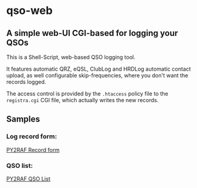 # qso-web
## A simple web-UI CGI-based for logging your QSOs

This is a Shell-Script, web-based QSO logging tool.

It features automatic QRZ, eQSL, ClubLog and HRDLog automatic contact upload, as well configurable skip-frequencies, where you don't want the records logged.

The access control is provided by the `.htaccess` policy file to the `registra.cgi` CGI file, which actually writes the new records.

## Samples

### Log record form:
[PY2RAF Record form](https://rf01.co:8443/q/registro.html)

### QSO list:
[PY2RAF QSO List](https://rf01.co:8443/cgi-bin/lista-qso.cgi)
